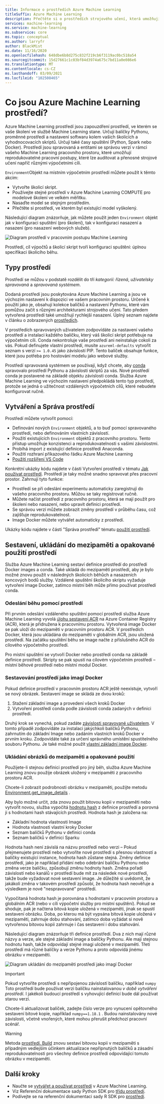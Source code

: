 ```yaml
---
title: Informace o prostředích Azure Machine Learning
titleSuffix: Azure Machine Learning
description: Přečtěte si o prostředích strojového učení, která umožňují reprodukovatelnou, auditovaný a & definice závislostí přenosného strojového učení pro různé výpočetní cíle.
services: machine-learning
ms.service: machine-learning
ms.subservice: core
ms.topic: conceptual
ms.author: larryfr
author: BlackMist
ms.date: 11/16/2020
ms.openlocfilehash: 648dbe6b8d275c832f219cb6f3119ac0bc518a54
ms.sourcegitcommit: 15d27661c1c03bf84d3974a675c7bd11a0e086e6
ms.translationtype: MT
ms.contentlocale: cs-CZ
ms.lasthandoff: 03/09/2021
ms.locfileid: "102508465"
---
```

# <a name="what-are-azure-machine-learning-environments"></a>Co jsou Azure Machine Learning prostředí?

Azure Machine Learning prostředí jsou zapouzdření prostředí, ve kterém se vaše školení ve službě Machine Learning stane. Určují balíčky Pythonu, proměnné prostředí a nastavení softwaru kolem vašich školicích a vyhodnocovacích skriptů. Určují také časy spuštění (Python, Spark nebo Docker). Prostředí jsou spravovaná a entitami se správou verzí v rámci vašeho Machine Learning pracovního prostoru, které umožňují reprodukovatelné pracovní postupy, které lze auditovat a přenosné strojové učení napříč různými výpočetními cíli.

`Environment`Objekt na místním výpočetním prostředí můžete použít k těmto akcím:
* Vytvořte školicí skript.
* Používejte stejné prostředí v Azure Machine Learning COMPUTE pro modelové školení ve velkém měřítku.
* Nasaďte model se stejným prostředím.
* Přečtěte si prostředí, ve kterém byl existující model vyškolený.

Následující diagram znázorňuje, jak můžete použít jeden `Environment` objekt jak v konfiguraci spuštění (pro školení), tak v konfiguraci nasazení a nasazení (pro nasazení webových služeb).

![Diagram prostředí v pracovním postupu Machine Learning](./media/concept-environments/ml-environment.png)

Prostředí, cíl výpočtů a školicí skript tvoří konfiguraci spuštění: úplnou specifikaci školicího běhu.

## <a name="types-of-environments"></a>Typy prostředí

Prostředí se můžou v podstatě rozdělit do tří *kategorií: řízená*, *uživatelsky spravovaná* a *spravovaná systémem*.

Dodaná prostředí jsou poskytována Azure Machine Learning a jsou ve výchozím nastavení k dispozici ve vašem pracovním prostoru. Určené k použití jako je, obsahují kolekce balíčků a nastavení Pythonu, které vám pomůžou začít s různými architekturami strojového učení. Tato předem vytvořená prostředí také umožňují rychlejší nasazení. Úplný seznam najdete v článku o zobrazených [prostředích](resource-curated-environments.md).

V prostředích spravovaných uživatelem zodpovídáte za nastavení vašeho prostředí a instalaci každého balíčku, který váš školicí skript potřebuje na výpočetním cíli. Conda nekontroluje vaše prostředí ani neinstaluje cokoli za vás. Pokud definujete vlastní prostředí, musíte `azureml-defaults` vytvořit seznam s verzí `>= 1.0.45` jako závislostí PIP. Tento balíček obsahuje funkce, které jsou potřeba pro hostování modelu jako webové služby.

Prostředí spravovaná systémem se používají, když chcete, aby [conda](https://conda.io/docs/) spravovalo prostředí Pythonu a závislosti skriptů za vás. Nové prostředí conda je postavené na základě objektu závislosti conda. Služba Azure Machine Learning ve výchozím nastavení předpokládá tento typ prostředí, protože se jedná o užitečnost vzdálených výpočetních cílů, které nebudete konfigurovat ručně.

## <a name="create-and-manage-environments"></a>Vytváření a Správa prostředí

Prostředí můžete vytvořit pomocí:

* Definování nových `Environment` objektů, a to buď pomocí spravovaného prostředí, nebo definováním vlastních závislostí.
* Použití existujících `Environment` objektů z pracovního prostoru. Tento přístup umožňuje konzistenci a reprodukovatelnosti s vašimi závislostmi.
* Probíhá import z existující definice prostředí Anaconda.
* Použití rozhraní příkazového řádku Azure Machine Learning
* [Použití rozšíření VS Code](how-to-manage-resources-vscode.md#create-environment)

Konkrétní ukázky kódu najdete v části Vytvoření prostředí v tématu [Jak používat prostředí](how-to-use-environments.md#create-an-environment). Prostředí je taky možné snadno spravovat přes pracovní prostor. Zahrnují tyto funkce:

* Prostředí se při odeslání experimentu automaticky zaregistrují do vašeho pracovního prostoru. Můžou se taky registrovat ručně.
* Můžete načíst prostředí z pracovního prostoru, která se mají použít pro školení nebo nasazení, nebo upravit definici prostředí.
* Se správou verzí můžete zobrazit změny prostředí v průběhu času, což zajišťuje reprodukovatelnost.
* Image Docker můžete vytvářet automaticky z prostředí.

Ukázky kódu najdete v části "Správa prostředí" tématu [použití prostředí](how-to-use-environments.md#manage-environments).

## <a name="environment-building-caching-and-reuse"></a>Sestavení, ukládání do mezipaměti a opakované použití prostředí

Služba Azure Machine Learning sestaví definice prostředí do prostředí Docker images a conda. Také ukládá do mezipaměti prostředí, aby je bylo možné znovu použít v následných školicích běhůch a nasazeních koncových bodů služby. Vzdálené spuštění školicího skriptu vyžaduje vytvoření image Docker, zatímco místní běh může přímo používat prostředí conda. 

### <a name="submitting-a-run-using-an-environment"></a>Odeslání běhu pomocí prostředí

Při prvním odeslání vzdáleného spuštění pomocí prostředí služba Azure Machine Learning vyvolá [úlohu sestavení ACR](../container-registry/container-registry-tasks-overview.md) na Azure Container Registry (ACR), která je přidružena k pracovnímu prostoru. Vytvořená image Docker se pak uloží do mezipaměti v pracovním prostoru ACR. V prostředích Docker, která jsou ukládána do mezipaměti v globálním ACR, jsou uložená prostředí. Na začátku spuštění běhu se image načte z příslušného ACR do cílového výpočetního prostředí.

Pro místní spuštění se vytvoří Docker nebo prostředí conda na základě definice prostředí. Skripty se pak spustí na cílovém výpočetním prostředí – místní běhové prostředí nebo místní modul Docker.

### <a name="building-environments-as-docker-images"></a>Sestavování prostředí jako imagí Docker

Pokud definice prostředí v pracovním prostoru ACR ještě neexistuje, vytvoří se nový obrázek. Sestavení image se skládá ze dvou kroků:

 1. Stažení základní image a provedení všech kroků Docker
 2. Vytvoření prostředí conda podle závislostí conda zadaných v definici prostředí.

Druhý krok se vynechá, pokud zadáte [závislosti spravované uživatelem](/python/api/azureml-core/azureml.core.environment.pythonsection). V tomto případě zodpovídáte za instalaci jakýchkoli balíčků Pythonu, zahrnutím do základní Image nebo zadáním vlastních kroků Docker v prvním kroku. Zodpovídáte také za určení správného umístění spustitelného souboru Pythonu. Je také možné použít [vlastní základní image Docker](how-to-deploy-custom-docker-image.md).

### <a name="image-caching-and-reuse"></a>Ukládání obrázků do mezipaměti a opakované použití

Použijete-li stejnou definici prostředí pro jiný běh, služba Azure Machine Learning znovu použije obrázek uložený v mezipaměti z pracovního prostoru ACR. 

Chcete-li zobrazit podrobnosti obrázku v mezipaměti, použijte metodu [Environment.get_image_details](/python/api/azureml-core/azureml.core.environment.environment#get-image-details-workspace-) .

Aby bylo možné určit, zda znovu použít bitovou kopii v mezipaměti nebo vytvořit novou, služba vypočítá [hodnotu hash](https://en.wikipedia.org/wiki/Hash_table) z definice prostředí a porovná ji s hodnotami hash stávajících prostředí. Hodnota hash je založena na:
 
 * Základní hodnota vlastnosti Image
 * Hodnota vlastnosti vlastní kroky Docker
 * Seznam balíčků Pythonu v definici conda
 * Seznam balíčků v definici Sparku 

Hodnota hash není závislá na názvu prostředí nebo verzi – Pokud přejmenujete prostředí nebo vytvoříte nové prostředí s přesnou vlastností a balíčky existující instance, hodnota hash zůstane stejná. Změny definice prostředí, jako je například přidání nebo odebrání balíčku Pythonu nebo změna verze balíčku, způsobují změnu hodnoty hash. Změna pořadí závislostí nebo kanálů v prostředí bude mít za následek nové prostředí, takže bude vyžadovat nové sestavení image. Je důležité si uvědomit, že jakákoli změna v takovém prostředí způsobí, že hodnota hash neověřuje a výsledkem je nové "nespravované" prostředí.

Vypočítaná hodnota hash je porovnána s hodnotami v pracovním prostoru a globálním ACR (nebo v cíli výpočetní služby pro místní spuštění). Pokud se shoduje, pak je načtena bitová kopie uložená v mezipaměti, jinak se spustí sestavení obrázku. Doba, po kterou má být vypsána bitová kopie uložená v mezipaměti, zahrnuje dobu stahování, zatímco doba vyžádat si nově vytvořenou bitovou kopii zahrnuje i čas sestavení i dobu stahování. 

Následující diagram znázorňuje tři definice prostředí. Dva z nich mají různé názvy a verze, ale stejné základní image a balíčky Pythonu. Ale mají stejnou hodnotu hash, takže odpovídají stejné imagi uložené v mezipaměti. Třetí prostředí má různé balíčky a verze Pythonu a proto odpovídá jinému obrázku v mezipaměti.

![Diagram ukládání do mezipaměti prostředí jako imagí Docker](./media/concept-environments/environment-caching.png)

>[!IMPORTANT]
> Pokud vytvoříte prostředí s nepřipojenou závislostí balíčku, například ```numpy``` Toto prostředí bude používat verzi balíčku nainstalovanou _v době vytváření prostředí_. I jakékoli budoucí prostředí s vyhovující definicí bude dál používat starou verzi. 

Chcete-li aktualizovat balíček, zadejte číslo verze pro vynucení opětovného sestavení bitové kopie, například ```numpy==1.18.1``` . Budou nainstalovány nové závislosti, včetně vnořených, které mohou přerušit předchozí pracovní scénář. 

> [!WARNING]
>  Metoda [prostředí. Build](/python/api/azureml-core/azureml.core.environment.environment#build-workspace--image-build-compute-none-) znovu sestaví bitovou kopii v mezipaměti s případným vedlejším účinkem aktualizace nepřipnutých balíčků a zásadní reprodukovatelnosti pro všechny definice prostředí odpovídající tomuto obrázku v mezipaměti.

## <a name="next-steps"></a>Další kroky

* Naučte se [vytvářet a používat prostředí](how-to-use-environments.md) v Azure Machine Learning.
* Viz Referenční dokumentace sady Python SDK pro [třídu prostředí](/python/api/azureml-core/azureml.core.environment%28class%29).
* Podívejte se na referenční dokumentaci sady R SDK pro [prostředí](https://azure.github.io/azureml-sdk-for-r/reference/index.html#section-environments).